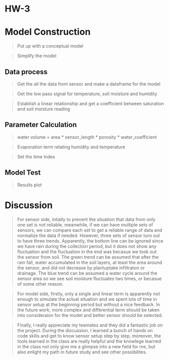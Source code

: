 # HW-3
Model Construction
====================

> Put up with a conceptual model

> Simplify the model

Data process
---------------------

> Get the all the data from sensor and make a dataframe for the model

> Get the low pass signal for temperature, soil moisture and humidity

> Establish a linear relationship and get a coefficient between saturation and soil moisture reading

Parameter Calculation
---------------------

> water volume = area * sensor_length * porosity * water_coefficient

> Evaporation term relating humidity and temperature

> Set the time Index

Model Test
---------------------

> Results plot

Discussion
====================

> For sensor side, intially to prevent the situation that data from only one set is not reliable, meanwhile, if we can have multiple sets of sensors, we can compare each set to get a reliable range of data and normalize the data if needed. However, three sets of sensor turn out to have three trends. Apparently, the bottom line can be ignored since we have rain during the collection period, but it does not show any fluctuation and the fluctuation in the end was becasue we took out the sensor from soil. The green trend can be assumed that after the rain fall, water accumulated in the soil layers, at least the area around the sensor, and did not decrease by plantuptake infiltraton or drainage. The blue trend can be assumed a water cycle around the sensor area so we see soil moisture fluctuates two times, or becasue of some other reason.

> For model side, firstly, only a single and linear term is apparently not enough to simulate the actual situation and we spent lots of time in sensor setup at the beginning period but without a nice feedback. In the future work, more complex and differential term should be taken into consideraion for the model and better sensor should be selected.

> Finally, I really appreciate my teamates and they did a fantastic job on the project. During the discussion, I learned a bunch of hands on code skills and get to know sensor setup step by step, moreover, the tools learned in the class are really helpful and the knowlege learned in the class not only give me a glimpse into a new field for me, but also enlight my path in future study and see other possibilites.
